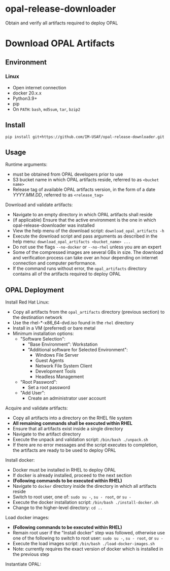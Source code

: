 # opal-release-downloader
Obtain and verify all artifacts required to deploy OPAL

# Download OPAL Artifacts

## Environment 

### Linux

* Open internet connection
* docker 20.x.x
* Python3.9+ 
* pip
* On `PATH`: `bash`, `md5sum`, `tar`, `bzip2`


## Install

`pip install git+https://github.com/IM-USAF/opal-release-downloader.git`

## Usage

Runtime arguments: 

* must be obtained from OPAL developers prior to use
* S3 bucket name in which OPAL artifacts reside, referred to as `<bucket name>`
* Release tag of available OPAL artifacts version, in the form of a date _YYYY.MM.DD_, referred to as `<release_tag>`

Download and validate artifacts:

* Navigate to an empty directory in which OPAL artifacts shall reside
* (if applicable) Ensure that the active environment is the one in which opal-release-downloader was installed
* View the help menu of the download script: `download_opal_artifacts -h`
* Execute the download script and pass arguments as described in the help menu: `download_opal_artifacts <bucket_name> ...`
* Do not use the flags `--no-docker` or `--no-rhel` unless you are an expert
* Some of the compressed images are several GBs in size. The download and verification process can take over an hour depending on internet connection and computer performance.
* If the command runs without error, the `opal_artifacts` directory contains all of the artifacts required to deploy OPAL

## OPAL Deployment

Install Red Hat Linux:

* Copy all artifacts from the `opal_artifacts` directory (previous section) to the destination network
* Use the rhel-*-x86_64-dvd.iso found in the `rhel` directory
* Install in a VM (preferred) or bare metal
* Minimum installation options:
  * "Software Selection":
    * "Base Environment": Workstation
    * "Additional software for Selected Environment":
      * Windows File Server
      * Guest Agents
      * Network File System Client
      * Development Tools
      * Headless Management
  * "Root Password":
    * Set a root password
  * "Add User":
    * Create an administrator user account

Acquire and validate artifacts:

* Copy all artifacts into a directory on the RHEL file system
* **All remaining commands shall be executed within RHEL**
* Ensure that all artifacts exist inside a single directory
* Navigate to the artifact directory
* Execute the unpack and validation script: `/bin/bash ./unpack.sh`
* If there are no error messages and the script executes to completion, the artifacts are ready to be used to deploy OPAL

Install docker:

* Docker must be installed in RHEL to deploy OPAL
* If docker is already installed, proceed to the next section
* **(Following commands to be executed within RHEL)**
* Navigate to `docker` directory inside the directory in which all artifacts reside
* Switch to root user, one of: `sudo su -`, `su - root`, or `su -`
* Execute the docker installation script: `/bin/bash ./install-docker.sh`
* Change to the higher-level directory: `cd ..`

Load docker images:

* **(Following commands to be executed within RHEL)**
* Remain root user if the "Install docker" step was followed, otherwise use one of the following to switch to root user: `sudo su -`, `su - root`, or `su -`
* Execute the load images script: `/bin/bash ./load-docker-images.sh`
* Note: currently requires the exact version of docker which is installed in the previous step

Instantiate OPAL:

